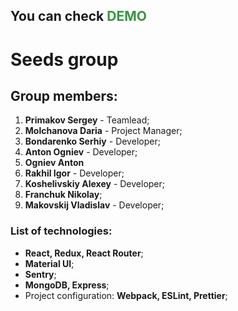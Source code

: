 ## You can check <a target="blank" style="color: rgb(53, 151, 64);" src="https://final-project-seeds-3xbvm5vrj-qmorphq.vercel.app/">DEMO</a>
# Seeds group 

## Group members:

1. **Primakov Sergey** - Teamlead;
2. **Molchanova Daria** - Project Manager;
3. **Bondarenko Serhiy** - Developer;
4. **Anton Ogniev** - Developer;
4. **Ogniev Anton**
5. **Rakhil Igor** - Developer;
6. **Koshelivskiy Alexey** - Developer;
7. **Franchuk Nikolay**;
8. **Makovskij Vladislav** - Developer;

### List of technologies:

- **React, Redux, React Router**;
- **Material UI**;
- **Sentry**;
- **MongoDB, Express**;
- Project configuration: **Webpack, ESLint, Prettier**;
